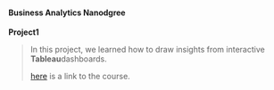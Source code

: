 #### Business Analytics Nanodgree

**Project1**
>
>In this project, we learned how to draw insights from interactive **Tableau**dashboards.
>
>[here](https://www.udacity.com/course/business-analytics-nanodegree--nd098) is a link to the course. 




